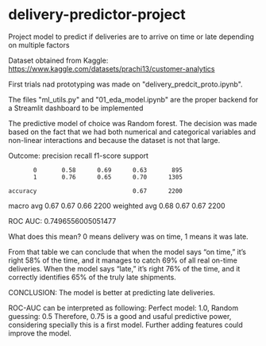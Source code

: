 # delivery-predictor-project
Project model to predict if deliveries are to arrive on time or late depending on multiple factors

Dataset obtained from Kaggle:
https://www.kaggle.com/datasets/prachi13/customer-analytics

First trials nad prototyping was made on "delivery_predcit_proto.ipynb".

The files "ml_utils.py" and "01_eda_model.ipynb" are the proper backend for a Streamlit dashboard to be implemented

The predictive model of choice was Random forest. The decision was made based on the fact that we had both numerical and categorical variables and non-linear interactions and because the dataset is not that large. 

Outcome:
              precision    recall  f1-score   support

           0       0.58      0.69      0.63       895
           1       0.76      0.65      0.70      1305

    accuracy                           0.67      2200
   macro avg       0.67      0.67      0.66      2200
weighted avg       0.68      0.67      0.67      2200

ROC AUC: 0.7496556005051477

What does this mean?
0 means delivery was on time, 1 means it was late.

From that table we can conclude that when the model says “on time,” it’s right 58% of the time, and it manages to catch 69% of all real on-time deliveries. 
When the model says “late,” it’s right 76% of the time, and it correctly identifies 65% of the truly late shipments.

CONCLUSION: The model is better at predicting late deliveries.

ROC-AUC can be interpreted as following:
Perfect model: 1.0, Random guessing: 0.5
Therefore, 0.75 is a good and usaful predictive power, considering specially this is a first model. 
Further adding features could improve the model. 



